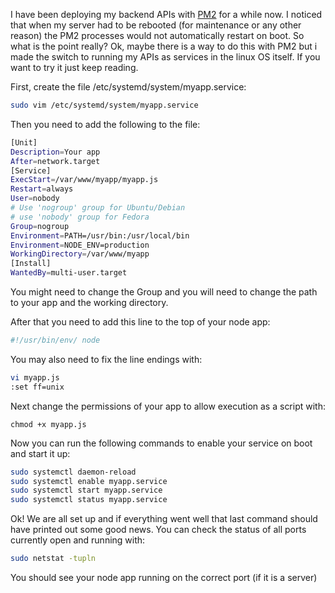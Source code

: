 I have been deploying my backend APIs with [PM2](https://pm2.keymetrics.io/) for a while now. I noticed that when my server had to be rebooted (for maintenance or any other reason) the PM2 processes would not automatically restart on boot. So what is the point really? Ok, maybe there is a way to do this with PM2 but i made the switch to running my APIs as services in the linux OS itself. If you want to try it just keep reading.

First, create the file /etc/systemd/system/myapp.service:
```bash
sudo vim /etc/systemd/system/myapp.service 
```
Then you need to add the following to the file:
```bash
[Unit]
Description=Your app
After=network.target
[Service]
ExecStart=/var/www/myapp/myapp.js
Restart=always
User=nobody
# Use 'nogroup' group for Ubuntu/Debian
# use 'nobody' group for Fedora
Group=nogroup
Environment=PATH=/usr/bin:/usr/local/bin
Environment=NODE_ENV=production
WorkingDirectory=/var/www/myapp
[Install]
WantedBy=multi-user.target
```
You might need to change the Group and you will need to change the path to your app and the working directory.

After that you need to add this line to the top of your node app:
```javascript
#!/usr/bin/env/ node
```
You may also need to fix the line endings with:
```bash
vi myapp.js
:set ff=unix
```
Next change the permissions of your app to allow execution as a script with:
```
chmod +x myapp.js
```
Now you can run the following commands to enable your service on boot and start it up:
```bash
sudo systemctl daemon-reload
sudo systemctl enable myapp.service
sudo systemctl start myapp.service
sudo systemctl status myapp.service
```
Ok! We are all set up and if everything went well that last command should have printed out some good news. You can check the status of all ports currently open and running with:
```bash
sudo netstat -tupln
```
You should see your node app running on the correct port (if it is a server)